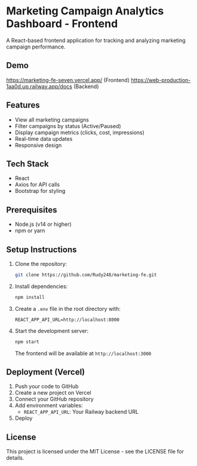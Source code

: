 # Marketing Campaign Analytics Dashboard - Frontend

A React-based frontend application for tracking and analyzing marketing campaign performance.

## Demo
https://marketing-fe-seven.vercel.app/ (Frontend)
https://web-production-1aa0d.up.railway.app/docs (Backend)

## Features

- View all marketing campaigns
- Filter campaigns by status (Active/Paused)
- Display campaign metrics (clicks, cost, impressions)
- Real-time data updates
- Responsive design

## Tech Stack

- React
- Axios for API calls
- Bootstrap for styling

## Prerequisites

- Node.js (v14 or higher)
- npm or yarn

## Setup Instructions

1. Clone the repository:
   ```bash
   git clone https://github.com/Rudy248/marketing-fe.git
   ```

2. Install dependencies:
   ```bash
   npm install
   ```

3. Create a `.env` file in the root directory with:
   ```
   REACT_APP_API_URL=http://localhost:8000
   ```

4. Start the development server:
   ```bash
   npm start
   ```
   The frontend will be available at `http://localhost:3000`

## Deployment (Vercel)

1. Push your code to GitHub
2. Create a new project on Vercel
3. Connect your GitHub repository
4. Add environment variables:
   - `REACT_APP_API_URL`: Your Railway backend URL
5. Deploy


## License

This project is licensed under the MIT License - see the LICENSE file for details.
